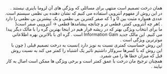 <div dir="rtl">
همان درخت تصمیم است منتهی برای مسائلی که ویژگی های آن لزوما باینری نیستند .
<br/>
در این روش از مفهوم آنتروپی استفاده می کنیم که نشان دهنده بی نظمی سیستم است. عددی همواره مثبت بین 0 و 1 که صفر 
کمترین بی نظمی و یک بیشترین بی نظمی را دارد . )هر چه آنتروپی کمتر، قطعی تر و چنانچه پیشامدها قطعی -< آنتروپپی صفر است(
<br/>
ما برای انتخاب ویژگی بهتر که در ریشه قرار هیم در اینجا بهترین گره را با مالک دیگر پیدا می کنیم. این مالک جدید Information
Gain است . گره ای با بالاترین بهره اطلاعاتی موثرترین ویژگی است . 
<br/>
این روش حساسیت کمتری نسبت به نویز دارد )نسبت به درخت تصمیم قبلی ( چون با این روش که با کسرها سروکار داشتیم تاثیر 
یک اشتباه را کمتر می کند به نسبت روش قبل که میزان خطا ها را می شمرد. 
<br/>
همچنان ترجیح مان درخت با عمق کمتر است و برخی ویژگی ها ممکن است اصال به کار نیایند .
</div>